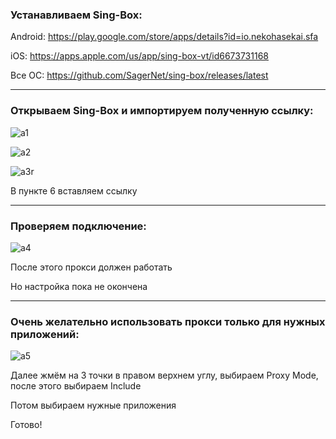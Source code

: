 ### Устанавливаем Sing-Box:
Android: https://play.google.com/store/apps/details?id=io.nekohasekai.sfa

iOS: https://apps.apple.com/us/app/sing-box-vt/id6673731168

Все ОС: https://github.com/SagerNet/sing-box/releases/latest

-----

### Открываем Sing-Box и импортируем полученную ссылку:
![a1](https://github.com/user-attachments/assets/23acbb87-16da-4859-8cf7-301e059b1d8e)

![a2](https://github.com/user-attachments/assets/180fc416-0377-4313-b847-68145dc4b3d5)

![a3r](https://github.com/user-attachments/assets/362971a0-a251-415a-815f-edbe80f705e4)

В пункте 6 вставляем ссылку

-----

### Проверяем подключение:
![a4](https://github.com/user-attachments/assets/f903673f-4195-49f4-ba5a-40fdc8319b81)

После этого прокси должен работать

Но настройка пока не окончена

-----

### Очень желательно использовать прокси только для нужных приложений:
![a5](https://github.com/user-attachments/assets/585c748f-40d5-4ca9-8e1c-7f5b262cd4ce)

Далее жмём на 3 точки в правом верхнем углу, выбираем Proxy Mode, после этого выбираем Include

Потом выбираем нужные приложения

Готово!
